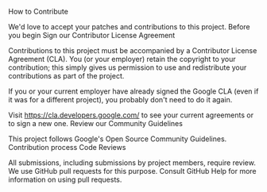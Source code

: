 How to Contribute

We'd love to accept your patches and contributions to this project.
Before you begin
Sign our Contributor License Agreement

Contributions to this project must be accompanied by a Contributor License Agreement (CLA). You (or your employer) retain the copyright to your contribution; this simply gives us permission to use and redistribute your contributions as part of the project.

If you or your current employer have already signed the Google CLA (even if it was for a different project), you probably don't need to do it again.

Visit https://cla.developers.google.com/ to see your current agreements or to sign a new one.
Review our Community Guidelines

This project follows Google's Open Source Community Guidelines.
Contribution process
Code Reviews

All submissions, including submissions by project members, require review. We use GitHub pull requests for this purpose. Consult GitHub Help for more information on using pull requests.
